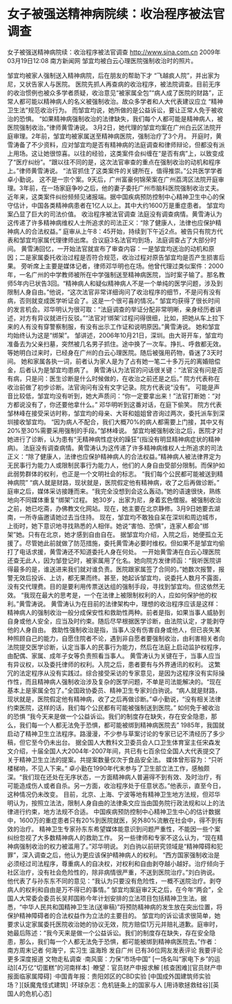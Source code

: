 # 女子被强送精神病院续：收治程序被法官调查

女子被强送精神病院续：收治程序被法官调查
http://www.sina.com.cn  2009年03月19日12:08   南方新闻网
邹宜均被白云心理医院强制收治时的照片。

邹宜均被家人强制送入精神病院，后在朋友的帮助下才 “飞越疯人院”，并出家为尼，又状告家人与医院。
医院先抓人再查病的收治程序，被法院调查。目前无序的收治惯例也被众多学者质疑，收治意见“被家属全包”“病人成了医院的财路”，正常人都可能以精神病人的名义被强制收治。故众多学者和人大代表建议应立 “精神卫生法”规范收治行为。
而邹宜均说，她所做的是公益诉讼，要让正常人免于被收治的恐惧。
“如果精神病强制收治的法律缺失，我们每个人都可能是精神病人，被医院强制收治。”律师黄雪涛说。
3月2日，她代理的邹宜均案在广州白云区法院开庭审理。2年前，邹宜均被家属送至精神病医院，强制治疗了3个月。
开庭时，黄雪涛备了不少资料，应对邹宜均是否有精神病的法庭调查和律师辩论，但都没有派上用场。这让她很惊喜。以往的经验，这类案件会纠缠在“是否有病”上，以致变成了“医疗纠纷”。“跟以往不同的是，这次法官审查的重点在强制收治的动机和程序上。”律师黄雪涛说。
“法官抓住了这类案件的关键所在，值得推崇。”公共医学学者卓小勤说。
这不是一宗个案。9天后，广州富豪何锦荣案在广州荔湾区法院开庭审理。3年前，在一场家庭争吵之后，他的妻子委托广州市脑科医院强制收治丈夫。
近年来，这类案件纠纷频频见诸报端。据中国疾病预防控制中心精神卫生中心的保守估计，中国各类精神病患者在1亿人以上。其中大约1600万是重症患者。
邹宜均案凸显了巨大的司法价值。
收治程序被法官调查
法庭没有调查病情。黄雪涛认为这传递了许多精神病维权人士所追求的司法正义：“除了健康人，法律也应保护精神病人的合法权益。”
庭审从上午8：45开始，持续到下午近2点。被告只有院方代表和邹宜均家属代理律师出席。合议庭3名法官均到场，法庭调查占了大部分时间。
黄雪涛回忆，一开始法官就宣布了审查内容：一是邹宜均送治的动机和原因；二是家属委托收治过程是否符合规范，收治过程对原告邹宜均是否产生损害后果。
旁听席上主要是媒体记者，律师邓华明也在场。他曾代理过类似案件：2000年，一名广州的中学教师被所在中学强制送至精神病医院，当时案子输了。那名教师5年内已状告3回。“精神病人和疑似精神病人不是一个单纯的医学问题，涉及到限制人身自由。”他说，“这次法官非常详细询问了收治程序的细节，不是问有没有病，否则就变成医学听证会了。这是一个很可喜的情况。”
邹宜均获得了很长时间的发言机会。邓华明认为很可取：“法庭调查的举证分配非常明晰，亲身经历者讲述，对方有异议就进行反驳。”“法官对‘绑架’过程问得很细，比如，把她从车上拉下来的人有没有穿警察制服，有没有出示工作证和说明原因。”黄雪涛说。
她和邹宜均始终认为这是“绑架”。
邹讲述，2006年10月21日，深圳。由大哥开车，邹宜均准备去为父亲扫墓，突然被几名男子抓住。途中换了一次车。挣扎、呼救都无效。等她明白过来时，已经身在广州的白云心理医院。随后被强用药物，昏迷了3天时间。
她和家属各执一词，前者认为家人是为了占有她一笔二十多万元的离婚赔偿金，后者认为是邹宜均患病了。
黄雪涛认为法官的问话很关键：“法官没有问是否有病，只是问：医生诊断是什么时候做的，在收治之前还是之后。”
院方代表称在收治前做了初步诊断。法官询问有没有文字记录。院方代表说“没有”。
可能是声音比较低，邹宜均没有听到，她大声质问：“你一定要拿出来！”法官打断她：“对方都说没有了，你还要他拿什么。”
邓华明听到这番对话，在庭下偷笑。
院方代表邹林峰在接受采访时称，邹宜均的母亲、大哥和姐姐曾咨询过两次，委托派车到深圳接收邹宜均。
“因为病人不配合，我们大概70%的病人都需要上门接，其中又有20%至30%需要采用强制的手段。”邹林峰说。
邹宜均被强制收治之后，医院才对她进行了诊断，认为患有“无精神病性症状的躁狂”(指没有明显精神病症状的精神病)。
法庭没有调查病情。黄雪涛认为这传递了许多精神病维权人士所追求的司法正义：“除了健康人，法律也应保护精神病人的合法权益。”精神病人被法律界定为无民事行为能力人或限制民事行为能力人，他们的人身自由受部分限制。而保护如此弱势群体的权利，也正是一个文明社会的标志。
“我们每个公民都可能被送到精神病院”
“病人就是财路，现状就是，医院假定他有精神病，收了之后再做诊断。”
庭审之后，媒体采访接踵而来。“我完全没想到会这么轰动。”她的语速很快，熟练地向不同媒体重复“绑架”过程。
她30岁，出家为尼，身着玄色僧服。被强制收治之前，她已吃斋，办佛教文化网站。现在，她主要在北京静修。3月9日她要去湖南，一所寺庙邀请她过去当住持。
现在，邹宜均不敢独自呆在深圳和周边城市，上街时，她下意识地寻找熟悉的人相伴。她说“害怕、恐惧”，连家人都会“绑架”她。只有在北京，她才感到自由自在。
据邹宜均介绍，入院之后，她便孤立无援了。尽管她此前就做了防范措施，委托黄雪涛必要时维权。但如果不是邹宜均偷打了电话求援，黄雪涛还不知道委托人身在何处。
一开始黄雪涛在白云心理医院还查无此人，因为邹登记时，被家属用了化名。她向院方发律师函：“我听医院讲得最多的是，谁送进来我们就对谁负责。医院跟家属签了合同的。”她数次报警，报警无效后投诉、上访，都无果而终。甚至，她起诉邹宜均，说委托人数月不露面，没有交代理费。目的是要利用传票送达组的强制手段，寻找到邹宜均。但这依然无效。
“我现在最大的思考是，一个在法律上被限制权利的人，应如何保护他的权利。”黄雪涛说。
黄雪涛认为在目前的法律架构中，理想的收治程序应该是这样：
精神病人的强制收治一般分成保安性和救助性两种。前者是指，如果当事人威胁到自身或他人安全，应当及时约束。随后尽早根据医学诊断，由法院认定，才能剥夺他的人身自由。
救助性强制收治是指，当事人没有伤害自身或他人，但已丧失某种照顾自己的能力，自愿住院者不论，遇到非自愿者要强制收治，由利害相关者向法院提交医学诊断，认定当事人的民事行为能力，然后在法庭上启动监护权程序，由配偶、家属、成年子女等负责照看当事人。
黄雪涛认为关键在于，当事人应当有异议权，以及委托律师的权利。入院之后，患者要有与外界通讯的权利。
这繁冗的法定程序从没有实践过。综合接受采访的专家意见，是因为这程序没有实际操作性，而且精神病人强制收治涉及复杂的医学问题，不单是司法能解决的。“现在基本上是家属全包了。”全国政协委员、精神卫生专家刘白驹说。“病人就是财路，现状就是，医院假定他有精神病，收了之后再做诊断。”卓小勤说，“没有相关法律约束医院，这样的话，我们每个公民都有可能被强制送到医院。”
如何免于被收治的恐惧
“我今天来是做一个公益诉讼。我们的制度存在缺失，存在安全隐患，那么，我们每一个人都无法免于恐惧，都可能被绑到精神病医院去”
1985年，我国就启动了精神卫生立法程序。路漫漫，不少参与草案讨论的专家已记不清经历了多少稿，但它至今仍未出台。
据全国人大教科文卫委员会人口卫生体育室主任宋森发文介绍，十届全国人大2004年-2007年间，共已有七百余位全国人大代表提交了关于精神卫生立法的提案。共提案数量仅次于食品安全法。
媒体曾形容为：“只听楼梯响，不见人下来。”
卓小勤在1990年代末参与了卫生部立法工作，感触颇深。“我们现在还处在无序状态，一方面精神病人普遍得不到有效、及时治疗，有可能造成伤人或者自杀。另一方面，收治程序处于任意状态。”他表示，直至今日，这种情况仍未改变。
目前，北京、上海、宁波等地有精神卫生地方法规，但邓华明认为，按照立法法，限制人身自由的法律条文应当由国务院行政法规和以上的法律进行约束，地方法规不合适。
中国疾病预防控制中心精神卫生中心的估计数据中，1600万的重症患者只有20%到医院就医，另外80%流散在社会中，得不到有效的治疗。
精神卫生专家孙东东希望媒体能意识到问题严重性，不能因一些个案纠纷忽视了大多数精神病人的救助工作。
另一些律师和专家不这么认为，“现在精神病强制收治的权力被滥用了。”邓华明说。
刘白驹以前研究领域是“精神障碍和犯罪”，深入调查之后，他认为更应该保护精神病人的权利。
“西方国家强制收治是必须经过司法程序，尊重病人的自决权，对权利和自由剥夺越小越好。治疗倾向于社区治疗，没有社会危险性的，除非病情很严重，不送到医院治疗。”刘白驹说。
他代表了与孙东东不同的意见：“我认为只要没有危险性，一概不送院治疗。剥夺病人的权利和自由是万不得已的事情。”
邹宜均案庭审2天之后，在今年“两会”，全国人大常委会委员长吴邦国称今年计划安排的立法项目包括精神卫生法。据悉，“中华人民共和国精神卫生法(送审稿)”将预防精神病的发生放在突出位置，将保护精神障碍者的合法权益作为立法的主要目的。
邹宜均的诉讼请求很简单，她要求认定家属委托医院收治她的协议无效，院方赔偿1万元并赔礼道歉。庭审时，她最后陈述：“我今天来是做一个公益诉讼。我们的制度存在缺失，存在安全隐患，那么，我们每一个人都无法免于恐惧，都可能被绑到精神病医院去。”作者： 南方周末记者 何海宁，实习生 温海玲 发自广州
已有36位网友发表评论 我要评论
更多深度报道
文物走私调查
·南风窗：力保“市场中国”
[一场名叫“家电下乡”的运动][4万亿“切蛋糕”的河南样本]
·瞭望：官员财产申报求解
[核查困难][官员财产申报面临家属障碍]
·中国青年报：贵阳郊区的CBD实验
[中国成外国建筑师实验场？][妖魔鬼怪式建筑]
·环球杂志：危机链条上的国家与人
[用诗歌拯救硅谷][英国人的危机心态]

